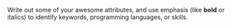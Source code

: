 Write out some of your awesome attributes, and use emphasis (like **bold** or italics) to identify keywords, programming languages, or skills. 
